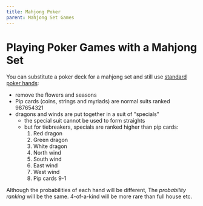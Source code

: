 ```yaml
---
title: Mahjong Poker
parent: Mahjong Set Games
---
```


# Playing Poker Games with a Mahjong Set

You can substitute a poker deck for a mahjong set 
and still use [standard poker hands](category-poker):

- remove the flowers and seasons
- Pip cards (coins, strings and myriads) are normal suits ranked 987654321
- dragons and winds are put together in a suit of "specials"
    - the special suit cannot be used to form straights
    - but for tiebreakers, specials are ranked higher than pip cards:
        1. Red dragon
        2. Green dragon
        3. White dragon
        4. North wind
        5. South wind
        6. East wind
        7. West wind
        8. Pip cards 9-1

Although the probabilities of each hand will be different,
The *probability ranking* will be the same. 
4-of-a-kind will be more rare than full house etc.

